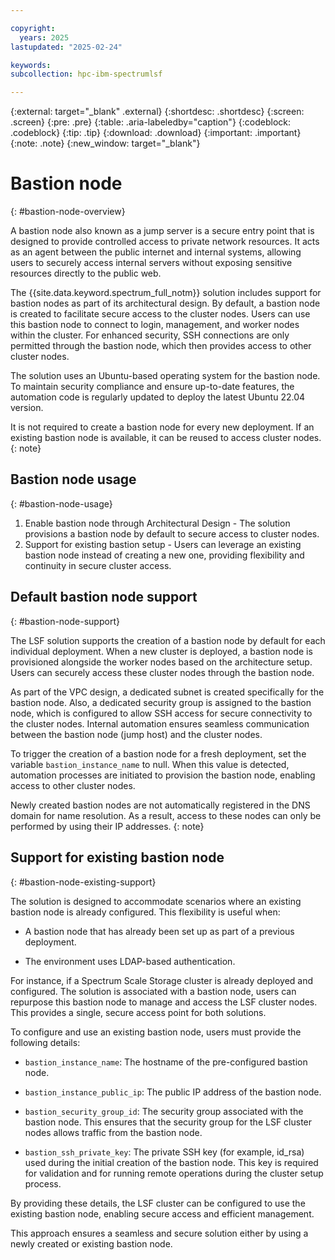 ```yaml
---

copyright:
  years: 2025
lastupdated: "2025-02-24"

keywords:
subcollection: hpc-ibm-spectrumlsf

---
```


{:external: target="_blank" .external}
{:shortdesc: .shortdesc}
{:screen: .screen}
{:pre: .pre}
{:table: .aria-labeledby="caption"}
{:codeblock: .codeblock}
{:tip: .tip}
{:download: .download}
{:important: .important}
{:note: .note}
{:new_window: target="_blank"}

# Bastion node
{: #bastion-node-overview}

A bastion node also known as a jump server is a secure entry point that is designed to provide controlled access to private network resources. It acts as an agent between the public internet and internal systems, allowing users to securely access internal servers without exposing sensitive resources directly to the public web.

The {{site.data.keyword.spectrum_full_notm}} solution includes support for bastion nodes as part of its architectural design. By default, a bastion node is created to facilitate secure access to the cluster nodes. Users can use this bastion node to connect to login, management, and worker nodes within the cluster. For enhanced security, SSH connections are only permitted through the bastion node, which then provides access to other cluster nodes.

The solution uses an Ubuntu-based operating system for the bastion node. To maintain security compliance and ensure up-to-date features, the automation code is regularly updated to deploy the latest Ubuntu 22.04 version.

It is not required to create a bastion node for every new deployment. If an existing bastion node is available, it can be reused to access cluster nodes.
{: note}

## Bastion node usage
{: #bastion-node-usage}

1. Enable bastion node through Architectural Design - The solution provisions a bastion node by default to secure access to cluster nodes.
2. Support for existing bastion setup - Users can leverage an existing bastion node instead of creating a new one, providing flexibility and continuity in secure cluster access.

## Default bastion node support
{: #bastion-node-support}

The LSF solution supports the creation of a bastion node by default for each individual deployment. When a new cluster is deployed, a bastion node is provisioned alongside the worker nodes based on the architecture setup. Users can securely access these cluster nodes through the bastion node.

As part of the VPC design, a dedicated subnet is created specifically for the bastion node. Also, a dedicated security group is assigned to the bastion node, which is configured to allow SSH access for secure connectivity to the cluster nodes. Internal automation ensures seamless communication between the bastion node (jump host) and the cluster nodes.

To trigger the creation of a bastion node for a fresh deployment, set the variable `bastion_instance_name` to null. When this value is detected, automation processes are initiated to provision the bastion node, enabling access to other cluster nodes.

Newly created bastion nodes are not automatically registered in the DNS domain for name resolution. As a result, access to these nodes can only be performed by using their IP addresses.
{: note}

## Support for existing bastion node
{: #bastion-node-existing-support}

The solution is designed to accommodate scenarios where an existing bastion node is already configured. This flexibility is useful when:

* A bastion node that has already been set up as part of a previous deployment.

* The environment uses LDAP-based authentication.

For instance, if a Spectrum Scale Storage cluster is already deployed and configured. The solution is associated with a bastion node, users can repurpose this bastion node to manage and access the LSF cluster nodes. This provides a single, secure access point for both solutions.

To configure and use an existing bastion node, users must provide the following details:

* `bastion_instance_name`: The hostname of the pre-configured bastion node.

* `bastion_instance_public_ip`: The public IP address of the bastion node.

* `bastion_security_group_id`: The security group associated with the bastion node. This ensures that the security group for the LSF cluster nodes allows traffic from the bastion node.

* `bastion_ssh_private_key`: The private SSH key (for example, id_rsa) used during the initial creation of the bastion node. This key is required for validation and for running remote operations during the cluster setup process.

By providing these details, the LSF cluster can be configured to use the existing bastion node, enabling secure access and efficient management.

This approach ensures a seamless and secure solution either by using a newly created or existing bastion node.
